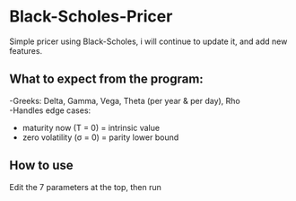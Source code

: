 # Black-Scholes-Pricer
Simple pricer using Black-Scholes, i will continue to update it, and add new features.
## What to expect from the program: 
-Greeks: Delta, Gamma, Vega, Theta (per year & per day), Rho  
-Handles edge cases:
  - maturity now (T = 0) = intrinsic value
  - zero volatility (σ = 0) = parity lower bound
## How to use
Edit the 7 parameters at the top, then run
